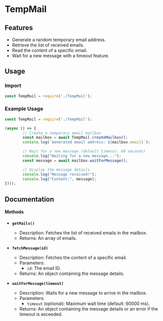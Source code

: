 # TempMail

## Features

- Generate a random temporary email address.
- Retrieve the list of received emails.
- Read the content of a specific email.
- Wait for a new message with a timeout feature.

## Usage

### Import

```javascript
const TempMail = require('./TempMail');
```

### Example Usage

```javascript
const TempMail = require('./TempMail');

(async () => {
        // Create a temporary email mailbox
        const mailbox = await TempMail.createMailbox();
        console.log(`Generated email address: ${mailbox.email}`);

        // Wait for a new message (default timeout: 60 seconds)
        console.log("Waiting for a new message...");
        const message = await mailbox.waitForMessage();

        // Display the message details
        console.log("Message received!");
        console.log("Content:", message);
})();
```

## Documentation

#### Methods

- **`getMails()`**
  - Description: Fetches the list of received emails in the mailbox.
  - Returns: An array of emails.

- **`fetchMessage(id)`**
  - Description: Fetches the content of a specific email.
  - Parameters:
    - `id`: The email ID.
  - Returns: An object containing the message details.

- **`waitForMessage(timeout)`**
  - Description: Waits for a new message to arrive in the mailbox.
  - Parameters:
    - `timeout` (optional): Maximum wait time (default: 60000 ms).
  - Returns: An object containing the message details or an error if the timeout is exceeded.
